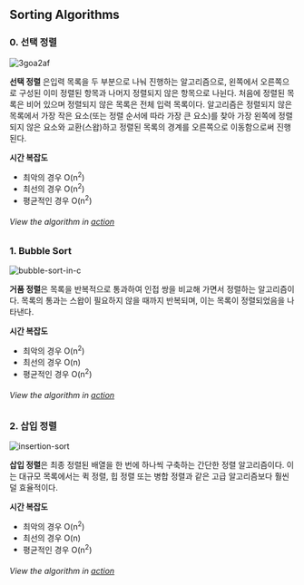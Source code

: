 ## Sorting Algorithms

### 0. 선택 정렬
![3goa2af](https://user-images.githubusercontent.com/37110949/49509755-982cfc00-f8c9-11e8-83c1-050da5a03e43.png)

**선택 정렬** 은입력 목록을 두 부분으로 나눠 진행하는 알고리즘으로, 왼쪽에서 오른쪽으로 구성된 이미 정렬된 항목과 나머지 정렬되지 않은 항목으로 나뉜다. 처음에 정렬된 목록은 비어 있으며 정렬되지 않은 목록은 전체 입력 목록이다. 알고리즘은 정렬되지 않은 목록에서 가장 작은 요소(또는 정렬 순서에 따라 가장 큰 요소)를 찾아 가장 왼쪽에 정렬되지 않은 요소와 교환(스왑)하고 정렬된 목록의 경계를 오른쪽으로 이동함으로써 진행된다.

__시간 복잡도__
* 최악의 경우	O(n<sup>2</sup>)
* 최선의 경우	O(n<sup>2</sup>)
* 평균적인 경우	O(n<sup>2</sup>)

###### View the algorithm in [action](https://www.toptal.com/developers/sorting-algorithms/selection-sort)

### 1. Bubble Sort
![bubble-sort-in-c](https://user-images.githubusercontent.com/37110949/49448033-534a8c00-f81b-11e8-8b6a-78c83907ef7d.jpg)

**거품 정렬**은 목록을 반복적으로 통과하여 인접 쌍을 비교해 가면서 정렬하는 알고리즘이다. 목록의 통과는 스왑이 필요하지 않을 때까지 반복되며, 이는 목록이 정렬되었음을 나타낸다.

__시간 복잡도__
* 최악의 경우	O(n<sup>2</sup>)
* 최선의 경우	O(n)
* 평균적인 경우	O(n<sup>2</sup>)

###### View the algorithm in [action](https://www.toptal.com/developers/sorting-algorithms/bubble-sort)

### 2. 삽입 정렬
![insertion-sort](https://user-images.githubusercontent.com/37110949/49484510-a99ae780-f87a-11e8-8681-981f5739e03d.png)

**삽입 정렬**은 최종 정렬된 배열을 한 번에 하나씩 구축하는 간단한 정렬 알고리즘이다. 이는 대규모 목록에서는 퀵 정렬, 힙 정렬 또는 병합 정렬과 같은 고급 알고리즘보다 훨씬 덜 효율적이다.

__시간 복잡도__
* 최악의 경우	O(n<sup>2</sup>)
* 최선의 경우	O(n)
* 평균적인 경우	O(n<sup>2</sup>)

###### View the algorithm in [action](https://www.toptal.com/developers/sorting-algorithms/insertion-sort)
